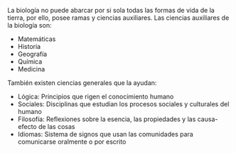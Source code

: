 La biología no puede abarcar por si sola todas las formas de vida de la tierra, por ello, posee ramas y ciencias auxiliares. Las ciencias auxiliares de la biología son:

- Matemáticas
- Historia
- Geografía
- Química
- Medicina

También existen ciencias generales que la ayudan:
- Lógica: Principios que rigen el conocimiento humano
- Sociales: Disciplinas que estudian los procesos sociales y culturales del humano
- Filosofía: Reflexiones sobre la esencia, las propiedades y las causa-efecto de las cosas
- Idiomas: Sistema de signos que usan las comunidades para comunicarse oralmente o por escrito